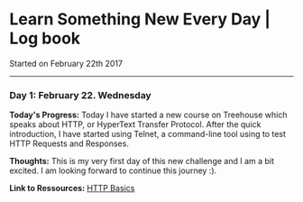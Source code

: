 # Learn Something New Every Day | Log book
Started on February 22th 2017

---

### Day 1: February 22. Wednesday

**Today's Progress:** Today I have started a new course on Treehouse which speaks about HTTP, or HyperText Transfer Protocol. After the quick introduction, I have started using Telnet, a command-line tool using to test HTTP Requests and Responses.

**Thoughts:** This is my very first day of this new challenge and I am a bit excited. I am looking forward to continue this journey :).

**Link to Ressources:** [HTTP Basics](https://teamtreehouse.com/library/http-basics)
